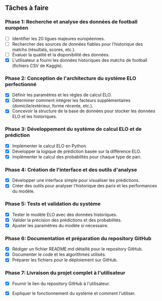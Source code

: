 ## Tâches à faire

### Phase 1: Recherche et analyse des données de football européen
- [ ] Identifier les 20 ligues majeures européennes.
- [ ] Rechercher des sources de données fiables pour l'historique des matchs (résultats, scores, etc.).
- [ ] Évaluer la qualité et la disponibilité des données.
- [x] L'utilisateur a fourni les données historiques des matchs de football (fichiers CSV de Kaggle).

### Phase 2: Conception de l'architecture du système ELO perfectionné
- [x] Définir les paramètres et les règles de calcul ELO.
- [x] Déterminer comment intégrer les facteurs supplémentaires (domicile/extérieur, forme récente, etc.).
- [x] Concevoir la structure de la base de données pour stocker les données ELO et les historiques.

### Phase 3: Développement du système de calcul ELO et de prédiction
- [x] Implémenter le calcul ELO en Python.
- [x] Développer la logique de prédiction basée sur la différence ELO.
- [x] Implémenter le calcul des probabilités pour chaque type de pari.

### Phase 4: Création de l'interface et des outils d'analyse
- [x] Développer une interface simple pour visualiser les prédictions.
- [x] Créer des outils pour analyser l'historique des paris et les performances du modèle.

### Phase 5: Tests et validation du système
- [x] Tester le modèle ELO avec des données historiques.
- [x] Valider la précision des prédictions et des probabilités.
- [x] Ajuster les paramètres du modèle si nécessaire.

### Phase 6: Documentation et préparation du repository GitHub
- [x] Rédiger un fichier README.md détaillé pour le repository GitHub.
- [x] Documenter le code et les algorithmes utilisés.
- [x] Préparer les fichiers pour le déploiement sur GitHub.

### Phase 7: Livraison du projet complet à l'utilisateur
- [x] Fournir le lien du repository GitHub à l'utilisateur.
- [x] Expliquer le fonctionnement du système et comment l'utiliser.

